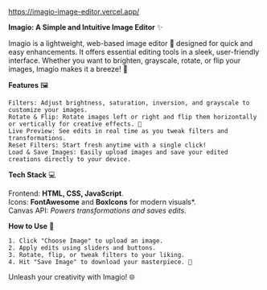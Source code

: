 https://imagio-image-editor.vercel.app/

**Imagio: A Simple and Intuitive Image Editor** ✨  

Imagio is a lightweight, web-based image editor 🎉 designed for quick and easy enhancements. It offers essential editing tools in a sleek, user-friendly         interface. Whether you want to brighten, grayscale, rotate, or flip your images, Imagio makes it a breeze! 🎨  


**Features**  🖼️

    Filters: Adjust brightness, saturation, inversion, and grayscale to customize your images.  
    Rotate & Flip: Rotate images left or right and flip them horizontally or vertically for creative effects. 🔄  
    Live Preview: See edits in real time as you tweak filters and transformations.  
    Reset Filters: Start fresh anytime with a single click!  
    Load & Save Images: Easily upload images and save your edited creations directly to your device.  


**Tech Stack** 💻

    
Frontend: **HTML, CSS, JavaScript**.  
Icons: **FontAwesome** and **BoxIcons** for modern visuals*.  
Canvas API: *Powers transformations and saves edits*.  


**How to Use** 🌈


    1. Click "Choose Image" to upload an image.  
    2. Apply edits using sliders and buttons.  
    3. Rotate, flip, or tweak filters to your liking.  
    4. Hit "Save Image" to download your masterpiece. 🚀  


Unleash your creativity with Imagio! 🌐
